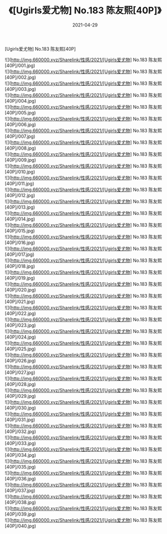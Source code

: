 ﻿---
layout: post
title:  《[Ugirls爱尤物] No.183 陈友熙[40P]》
date:   2021-04-29
img: http://img.660000.xyz/Sharelink/性感/2021/[Ugirls爱尤物] No.183 陈友熙[40P]/000.jpg
categories: [美女, 清纯, 唯美]
---

[Ugirls爱尤物] No.183 陈友熙[40P]

  ![](http://img.660000.xyz/Sharelink/性感/2021/[Ugirls爱尤物] No.183 陈友熙[40P]/001.jpg) <br> ![](http://img.660000.xyz/Sharelink/性感/2021/[Ugirls爱尤物] No.183 陈友熙[40P]/002.jpg) <br> ![](http://img.660000.xyz/Sharelink/性感/2021/[Ugirls爱尤物] No.183 陈友熙[40P]/003.jpg) <br> ![](http://img.660000.xyz/Sharelink/性感/2021/[Ugirls爱尤物] No.183 陈友熙[40P]/004.jpg) <br> ![](http://img.660000.xyz/Sharelink/性感/2021/[Ugirls爱尤物] No.183 陈友熙[40P]/005.jpg) <br> ![](http://img.660000.xyz/Sharelink/性感/2021/[Ugirls爱尤物] No.183 陈友熙[40P]/006.jpg) <br> ![](http://img.660000.xyz/Sharelink/性感/2021/[Ugirls爱尤物] No.183 陈友熙[40P]/007.jpg) <br> ![](http://img.660000.xyz/Sharelink/性感/2021/[Ugirls爱尤物] No.183 陈友熙[40P]/008.jpg) <br> ![](http://img.660000.xyz/Sharelink/性感/2021/[Ugirls爱尤物] No.183 陈友熙[40P]/009.jpg) <br> ![](http://img.660000.xyz/Sharelink/性感/2021/[Ugirls爱尤物] No.183 陈友熙[40P]/010.jpg) <br> ![](http://img.660000.xyz/Sharelink/性感/2021/[Ugirls爱尤物] No.183 陈友熙[40P]/011.jpg) <br> ![](http://img.660000.xyz/Sharelink/性感/2021/[Ugirls爱尤物] No.183 陈友熙[40P]/012.jpg) <br> ![](http://img.660000.xyz/Sharelink/性感/2021/[Ugirls爱尤物] No.183 陈友熙[40P]/013.jpg) <br> ![](http://img.660000.xyz/Sharelink/性感/2021/[Ugirls爱尤物] No.183 陈友熙[40P]/014.jpg) <br> ![](http://img.660000.xyz/Sharelink/性感/2021/[Ugirls爱尤物] No.183 陈友熙[40P]/015.jpg) <br> ![](http://img.660000.xyz/Sharelink/性感/2021/[Ugirls爱尤物] No.183 陈友熙[40P]/016.jpg) <br> ![](http://img.660000.xyz/Sharelink/性感/2021/[Ugirls爱尤物] No.183 陈友熙[40P]/017.jpg) <br> ![](http://img.660000.xyz/Sharelink/性感/2021/[Ugirls爱尤物] No.183 陈友熙[40P]/018.jpg) <br> ![](http://img.660000.xyz/Sharelink/性感/2021/[Ugirls爱尤物] No.183 陈友熙[40P]/019.jpg) <br> ![](http://img.660000.xyz/Sharelink/性感/2021/[Ugirls爱尤物] No.183 陈友熙[40P]/020.jpg) <br> ![](http://img.660000.xyz/Sharelink/性感/2021/[Ugirls爱尤物] No.183 陈友熙[40P]/021.jpg) <br> ![](http://img.660000.xyz/Sharelink/性感/2021/[Ugirls爱尤物] No.183 陈友熙[40P]/022.jpg) <br> ![](http://img.660000.xyz/Sharelink/性感/2021/[Ugirls爱尤物] No.183 陈友熙[40P]/023.jpg) <br> ![](http://img.660000.xyz/Sharelink/性感/2021/[Ugirls爱尤物] No.183 陈友熙[40P]/024.jpg) <br> ![](http://img.660000.xyz/Sharelink/性感/2021/[Ugirls爱尤物] No.183 陈友熙[40P]/025.jpg) <br> ![](http://img.660000.xyz/Sharelink/性感/2021/[Ugirls爱尤物] No.183 陈友熙[40P]/026.jpg) <br> ![](http://img.660000.xyz/Sharelink/性感/2021/[Ugirls爱尤物] No.183 陈友熙[40P]/027.jpg) <br> ![](http://img.660000.xyz/Sharelink/性感/2021/[Ugirls爱尤物] No.183 陈友熙[40P]/028.jpg) <br> ![](http://img.660000.xyz/Sharelink/性感/2021/[Ugirls爱尤物] No.183 陈友熙[40P]/029.jpg) <br> ![](http://img.660000.xyz/Sharelink/性感/2021/[Ugirls爱尤物] No.183 陈友熙[40P]/030.jpg) <br> ![](http://img.660000.xyz/Sharelink/性感/2021/[Ugirls爱尤物] No.183 陈友熙[40P]/031.jpg) <br> ![](http://img.660000.xyz/Sharelink/性感/2021/[Ugirls爱尤物] No.183 陈友熙[40P]/032.jpg) <br> ![](http://img.660000.xyz/Sharelink/性感/2021/[Ugirls爱尤物] No.183 陈友熙[40P]/033.jpg) <br> ![](http://img.660000.xyz/Sharelink/性感/2021/[Ugirls爱尤物] No.183 陈友熙[40P]/034.jpg) <br> ![](http://img.660000.xyz/Sharelink/性感/2021/[Ugirls爱尤物] No.183 陈友熙[40P]/035.jpg) <br> ![](http://img.660000.xyz/Sharelink/性感/2021/[Ugirls爱尤物] No.183 陈友熙[40P]/036.jpg) <br> ![](http://img.660000.xyz/Sharelink/性感/2021/[Ugirls爱尤物] No.183 陈友熙[40P]/037.jpg) <br> ![](http://img.660000.xyz/Sharelink/性感/2021/[Ugirls爱尤物] No.183 陈友熙[40P]/038.jpg) <br> ![](http://img.660000.xyz/Sharelink/性感/2021/[Ugirls爱尤物] No.183 陈友熙[40P]/039.jpg) <br> ![](http://img.660000.xyz/Sharelink/性感/2021/[Ugirls爱尤物] No.183 陈友熙[40P]/040.jpg) <br>